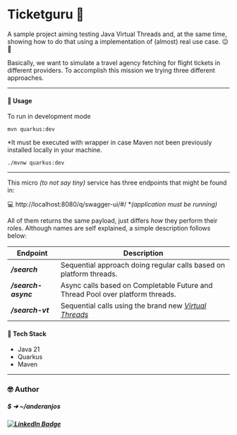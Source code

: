# Ticketguru 🛫

A sample project aiming testing Java Virtual Threads and, at the same time, showing how to do that using a implementation of (almost) real use case. 😉🚀

Basically, we want to simulate a travel agency fetching for flight tickets in different providers. To accomplish this mission we trying three different approaches. 

---


#### 📝 Usage
To run in development mode
```shell
mvn quarkus:dev
```
*It must be executed with wrapper in case Maven not been previously installed locally in your machine. 
```shell
./mvnw quarkus:dev
```



---



This micro *(to not say tiny)* service has three endpoints that might be found in: 

💻 http://localhost:8080/q/swagger-ui/#/  **(application must be running)*



All of them returns the same payload, just differs *how* they perform their roles. Although names are self explained, a simple description follows below:

| Endpoint            | Description                                                  |
| ------------------- | ------------------------------------------------------------ |
| ***/search***       | Sequential approach doing regular calls based on platform threads. |
| ***/search-async*** | Async calls based on Completable Future and Thread Pool over platform threads. |
| ***/search-vt***    | Sequential calls using the brand new *<u>Virtual Threads</u>* |





#### 💾 Tech Stack 
- Java 21
- Quarkus
- Maven



---

### 🤓 Author

#####    $ ➜ ~/anderanjos

##### [![LinkedIn Badge](https://img.shields.io/badge/LinkedIn-Profile-informational?style=flat&logo=linkedin&logoColor=white&color=0D76A8)](https://www.linkedin.com/in/anderanjos/)

